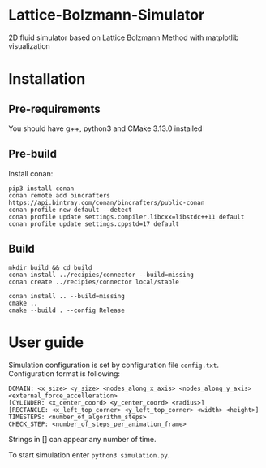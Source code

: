 # Lattice-Bolzmann-Simulator
2D fluid simulator based on Lattice Bolzmann Method with matplotlib visualization

# Installation
## Pre-requirements

You should have g++, python3 and CMake 3.13.0 installed

## Pre-build

Install conan:
```
pip3 install conan
conan remote add bincrafters https://api.bintray.com/conan/bincrafters/public-conan
conan profile new default --detect
conan profile update settings.compiler.libcxx=libstdc++11 default
conan profile update settings.cppstd=17 default
```

## Build

```
mkdir build && cd build
conan install ../recipies/connector --build=missing
conan create ../recipies/connector local/stable

conan install .. --build=missing
cmake .. 
cmake --build . --config Release
```

# User guide

Simulation configuration is set by configuration file ```config.txt```.
Configuration format is following:
```
DOMAIN: <x_size> <y_size> <nodes_along_x_axis> <nodes_along_y_axis> <external_force_accelleration>
[CYLINDER: <x_center_coord> <y_center_coord> <radius>]
[RECTANCLE: <x_left_top_corner> <y_left_top_corner> <width> <height>]
TIMESTEPS: <number_of_algorithm_steps>
CHECK_STEP: <number_of_steps_per_animation_frame>
```
Strings in [] can appear any number of time.

To start simulation enter ```python3 simulation.py```.
